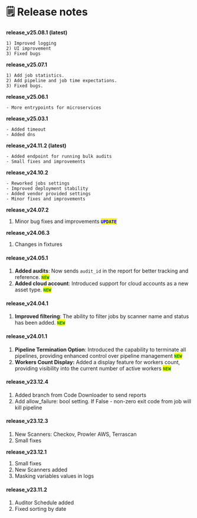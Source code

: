 # 🗒️ Release notes



**release\_v25.08.1 (latest)**

```
1) Improved logging
2) UI improvement
3) Fixed bugs
```

**release\_v25.07.1**

```
1) Add job statistics.
2) Add pipeline and job time expectations.
3) Fixed bugs.
```

**release\_v25.06.1**

```
- More entrypoints for microservices
```

**release\_v25.03.1**

```
- Added timeout
- Added dns
```

**release\_v24.11.2 (latest)**

```
- Added endpoint for running bulk audits
- Small fixes and improvements
```

**release\_v24.10.2**

```
- Reworked jobs settings
- Improved deployment stability 
- Added vendor provided settings
- Minor fixes and improvements
```

**release\_v24.07.2**

1. Minor bug fixes and improvements <mark style="color:blue;">**`UPDATE`**</mark>

**release\_v24.06.3**

1. Changes in fixtures

#### release\_v24.05.1&#x20;

1. **Added audits**: Now sends `audit_id` in the report for better tracking and reference. <mark style="color:green;">**`NEW`**</mark>
2. **Added cloud account**: Introduced support for cloud accounts as a new asset type. <mark style="color:green;">**`NEW`**</mark>

#### release\_v24.04.1&#x20;

1. **Improved filtering**: The ability to filter jobs by scanner name and status has been added. <mark style="color:green;">**`NEW`**</mark>

#### release\_v24.01.1&#x20;

1. **Pipeline Termination Option**: Introduced the capability to terminate all pipelines, providing enhanced control over pipeline management <mark style="color:green;">**`NEW`**</mark>
2. **Workers Count Display:** Added a display feature for workers count, providing visibility into the current number of active workers <mark style="color:green;">**`NEW`**</mark>

#### release\_v23.12.4&#x20;

1. Added branch from Code Downloader to send reports
2. Add allow\_failure: bool setting. If False - non-zero exit code from job will kill pipeline

#### release\_v23.12.3&#x20;

1. New Scanners: Checkov, Prowler AWS, Terrascan
2. Small fixes

**release\_v23.12.1**

1. Small fixes
2. New Scanners added
3. Masking variables values in logs

#### release\_v23.11.2

1. Auditor Schedule added
2. Fixed sorting by date

